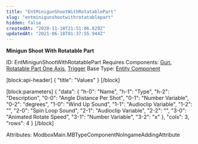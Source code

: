 ```yaml
---
title: "EntMinigunShootWithRotatablePart"
slug: "entminigunshootwithrotatablepart"
hidden: false
createdAt: "2020-11-10T21:51:06.829Z"
updatedAt: "2021-06-18T01:37:55.944Z"
---
```

**Minigun Shoot With Rotatable Part**


ID: EntMinigunShootWithRotatablePart
Requires Components: [Gun](doc:entgun), [Rotatable Part One Axis](doc:entrotatablepartoneaxis), [Trigger](doc:enttrigger)
Base Type: [Entity Component](doc:componententity)

[block:api-header]
{
  "title": "Values"
}
[/block]

[block:parameters]
{
  "data": {
    "h-0": "Name",
    "h-1": "Type",
    "h-2": "Description",
    "0-0": "Angle Distance Per Shot",
    "0-1": "Number Variable",
    "0-2": "degrees",
    "1-0": "Wind Up Sound",
    "1-1": "Audioclip Variable",
    "1-2": "",
    "2-0": "Spin Loop Sound",
    "2-1": "Audioclip Variable",
    "2-2": "",
    "3-0": "Animated Rotate Speed",
    "3-1": "Number Variable",
    "3-2": "x"
  },
  "cols": 3,
  "rows": 4
}
[/block]


Attributes:
ModboxMain.MBTypeComponentNoIngameAddingAttribute